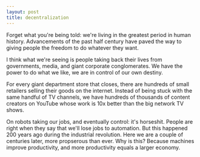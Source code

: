 ```yaml
---
layout: post
title: decentralization
---
```


Forget what you're being told: we're living in the greatest period in human history. Advancements of the past half century have paved the way to giving people the freedom to do whatever they want.

I think what we're seeing is people taking back their lives from governments, media, and giant corporate conglomerates. We have the power to do what we like, we are in control of our own destiny.



For every giant department store that closes, there are hundreds of small retailers selling their goods on the internet. Instead of being stuck with the same handful of TV channels, we have hundreds of thousands of content creators on YouTube whose work is 10x better than the big network TV shows.

On robots taking our jobs, and eventually control: it's horseshit. People are right when they say that we'll lose jobs to automation. But this happened 200 years ago during the industrial revolution. Here we are a couple of centuries later, more propserous than ever. Why is this? Because machines improve productivity, and more productivity equals a larger economy. 